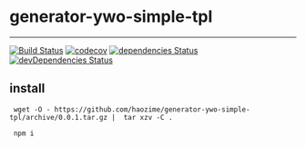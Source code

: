 # generator-ywo-simple-tpl
---

[![Build Status](https://travis-ci.org/haozime/generator-ywo-simple-tpl.svg?branch=1.0.7)](https://travis-ci.org/haozime/generator-ywo-simple-tpl/branches)
[![codecov](https://codecov.io/gh/haozime/generator-ywo-simple-tpl/branch/master/graph/badge.svg)](https://codecov.io/gh/haozime/generator-ywo-simple-tpl)
[![dependencies Status](https://david-dm.org/haozime/generator-ywo-simple-tpl/status.svg)](https://david-dm.org/haozime/generator-ywo-simple-tpl)
[![devDependencies Status](https://david-dm.org/haozime/generator-ywo-simple-tpl/dev-status.svg)](https://david-dm.org/haozime/generator-ywo-simple-tpl?type=dev)

## install

```
 wget -O - https://github.com/haozime/generator-ywo-simple-tpl/archive/0.0.1.tar.gz |  tar xzv -C .

 npm i
```